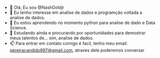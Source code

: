 - 👋 Olá, Eu sou @NashGoldjr
- 👀 Eu tenho interesse em analise de dados e programção voltada a analise de dados.
- 🌱 Eu estou aprendendo no momento python para analise de dado e Data Science.
- 💞️ Estudando ainda e procurando por oportunidades para demostrar meus talentos de... sim, analise de dados.
- 📫  Para entrar em contato comigo é facil, tenho meu email: pereiracandido997@gmail.com, atraves dele poderemos conversar

<!---
Sou apaixonado pelo aprendizado, mesmo quebrando a cabeça para resolver problemas todos os dias eu me mantenho firme no meu objetivo, até por que e bem divertido ter desafios
diarios que tem fazem ser melhor a cada dia, e por isso que eu sigo o lema de 1% melhor a cada dia.
--->
